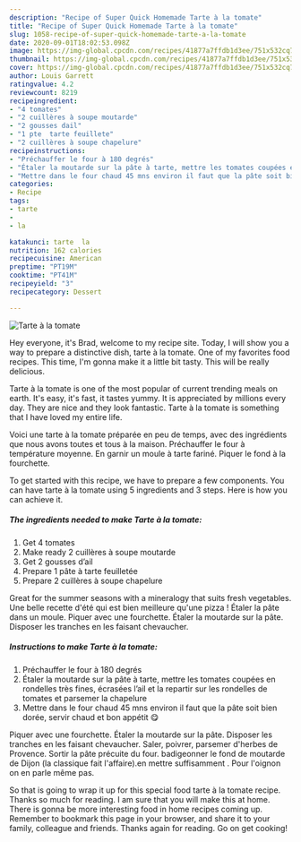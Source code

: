 ```yaml
---
description: "Recipe of Super Quick Homemade Tarte à la tomate"
title: "Recipe of Super Quick Homemade Tarte à la tomate"
slug: 1058-recipe-of-super-quick-homemade-tarte-a-la-tomate
date: 2020-09-01T18:02:53.098Z
image: https://img-global.cpcdn.com/recipes/41877a7ffdb1d3ee/751x532cq70/tarte-a-la-tomate-photo-principale-de-la-recette.jpg
thumbnail: https://img-global.cpcdn.com/recipes/41877a7ffdb1d3ee/751x532cq70/tarte-a-la-tomate-photo-principale-de-la-recette.jpg
cover: https://img-global.cpcdn.com/recipes/41877a7ffdb1d3ee/751x532cq70/tarte-a-la-tomate-photo-principale-de-la-recette.jpg
author: Louis Garrett
ratingvalue: 4.2
reviewcount: 8219
recipeingredient:
- "4 tomates"
- "2 cuillères à soupe moutarde"
- "2 gousses dail"
- "1 pte  tarte feuillete"
- "2 cuillères à soupe chapelure"
recipeinstructions:
- "Préchauffer le four à 180 degrés"
- "Étaler la moutarde sur la pâte à tarte, mettre les tomates coupées en rondelles très fines, écrasées l’ail et la repartir sur les rondelles de tomates et parsemer la chapelure"
- "Mettre dans le four chaud 45 mns environ il faut que la pâte soit bien dorée, servir chaud et bon appétit 😋"
categories:
- Recipe
tags:
- tarte
- 
- la

katakunci: tarte  la 
nutrition: 162 calories
recipecuisine: American
preptime: "PT19M"
cooktime: "PT41M"
recipeyield: "3"
recipecategory: Dessert

---
```



![Tarte à la tomate](https://img-global.cpcdn.com/recipes/41877a7ffdb1d3ee/751x532cq70/tarte-a-la-tomate-photo-principale-de-la-recette.jpg)

Hey everyone, it's Brad, welcome to my recipe site. Today, I will show you a way to prepare a distinctive dish, tarte à la tomate. One of my favorites food recipes. This time, I'm gonna make it a little bit tasty. This will be really delicious.

Tarte à la tomate is one of the most popular of current trending meals on earth. It's easy, it's fast, it tastes yummy. It is appreciated by millions every day. They are nice and they look fantastic. Tarte à la tomate is something that I have loved my entire life.

Voici une tarte à la tomate préparée en peu de temps, avec des ingrédients que nous avons toutes et tous à la maison. Préchauffer le four à température moyenne. En garnir un moule à tarte fariné. Piquer le fond à la fourchette.


To get started with this recipe, we have to prepare a few components. You can have tarte à la tomate using 5 ingredients and 3 steps. Here is how you can achieve it.

<!--inarticleads1-->

##### The ingredients needed to make Tarte à la tomate:

1. Get 4 tomates
1. Make ready 2 cuillères à soupe moutarde
1. Get 2 gousses d’ail
1. Prepare 1 pâte à tarte feuilletée
1. Prepare 2 cuillères à soupe chapelure


Great for the summer seasons with a mineralogy that suits fresh vegetables. Une belle recette d&#39;été qui est bien meilleure qu&#39;une pizza ! Étaler la pâte dans un moule. Piquer avec une fourchette. Étaler la moutarde sur la pâte. Disposer les tranches en les faisant chevaucher. 

<!--inarticleads2-->

##### Instructions to make Tarte à la tomate:

1. Préchauffer le four à 180 degrés
1. Étaler la moutarde sur la pâte à tarte, mettre les tomates coupées en rondelles très fines, écrasées l’ail et la repartir sur les rondelles de tomates et parsemer la chapelure
1. Mettre dans le four chaud 45 mns environ il faut que la pâte soit bien dorée, servir chaud et bon appétit 😋


Piquer avec une fourchette. Étaler la moutarde sur la pâte. Disposer les tranches en les faisant chevaucher. Saler, poivrer, parsemer d&#39;herbes de Provence. Sortir la pâte précuite du four. badigeonner le fond de moutarde de Dijon (la classique fait l&#39;affaire).en mettre suffisamment . Pour l&#39;oignon on en parle même pas. 

So that is going to wrap it up for this special food tarte à la tomate recipe. Thanks so much for reading. I am sure that you will make this at home. There is gonna be more interesting food in home recipes coming up. Remember to bookmark this page in your browser, and share it to your family, colleague and friends. Thanks again for reading. Go on get cooking!
